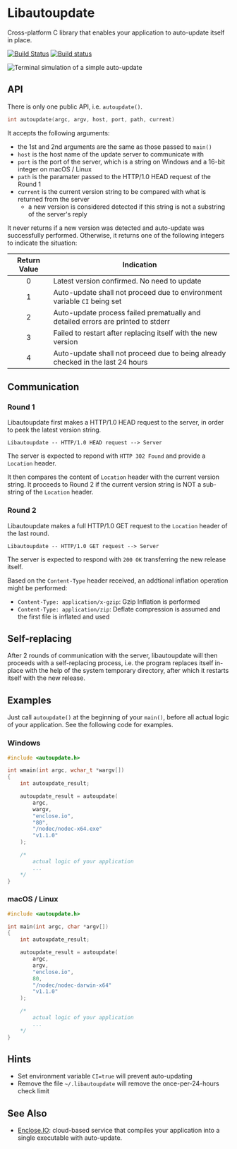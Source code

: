 # Libautoupdate

Cross-platform C library that enables your application to auto-update itself in place.

[![Build Status](https://travis-ci.org/pmq20/libautoupdate.svg?branch=master)](https://travis-ci.org/pmq20/libautoupdate)
[![Build status](https://ci.appveyor.com/api/projects/status/sjdyfwd768lh187f/branch/master?svg=true)](https://ci.appveyor.com/project/pmq20/libautoupdate/branch/master)

![Terminal simulation of a simple auto-update](https://github.com/pmq20/libautoupdate/raw/master/doc/libautoupdate.gif)

## API

There is only one public API, i.e. `autoupdate()`.

```C
int autoupdate(argc, argv, host, port, path, current)
```

It accepts the following arguments:

- the 1st and 2nd arguments are the same as those passed to `main()`
- `host` is the host name of the update server to communicate with
- `port` is the port of the server, which is a string on Windows and a 16-bit integer on macOS / Linux
- `path` is the paramater passed to the HTTP/1.0 HEAD request of the Round 1
- `current` is the current version string to be compared with what is returned from the server
  - a new version is considered detected if this string is not a substring of the server's reply

It never returns if a new version was detected and auto-update was successfully performed.
Otherwise, it returns one of the following integers to indicate the situation:

|  Return Value  | Indication                                                                                  |
|:--------------:|---------------------------------------------------------------------------------------------|
|        0       | Latest version confirmed. No need to update                                                 |
|        1       | Auto-update shall not proceed due to environment variable `CI` being set                    |
|        2       | Auto-update process failed prematually and detailed errors are printed to stderr            |
|        3       | Failed to restart after replacing itself with the new version                               |
|        4       | Auto-update shall not proceed due to being already checked in the last 24 hours             |

## Communication

### Round 1

Libautoupdate first makes a HTTP/1.0 HEAD request to the server, in order to peek the latest version string.

    Libautoupdate -- HTTP/1.0 HEAD request --> Server

The server is expected to repond with `HTTP 302 Found` and provide a `Location` header.

It then compares the content of `Location` header with the current version string.
It proceeds to Round 2 if the current version string is NOT a sub-string of the `Location` header.

### Round 2

Libautoupdate makes a full HTTP/1.0 GET request to the `Location` header of the last round.

    Libautoupdate -- HTTP/1.0 GET request --> Server

The server is expected to respond with `200 OK` transferring the new release itself.

Based on the `Content-Type` header received, an addtional inflation operation might be performed:
- `Content-Type: application/x-gzip`: Gzip Inflation is performed
- `Content-Type: application/zip`: Deflate compression is assumed and the first file is inflated and used

## Self-replacing

After 2 rounds of communication with the server,
libautoupdate will then proceeds with a self-replacing process,
i.e. the program replaces itself in-place with the help of the system temporary directory,
after which it restarts itself with the new release.

## Examples

Just call `autoupdate()` at the beginning of your `main()`,
before all actual logic of your application.
See the following code for examples.

### Windows

```C
#include <autoupdate.h>

int wmain(int argc, wchar_t *wargv[])
{
	int autoupdate_result;

	autoupdate_result = autoupdate(
		argc,
		wargv,
		"enclose.io",
		"80",
		"/nodec/nodec-x64.exe"
		"v1.1.0"
	);

	/* 
		actual logic of your application
		...
	*/
}
```

### macOS / Linux

```C
#include <autoupdate.h>

int main(int argc, char *argv[])
{
	int autoupdate_result;

	autoupdate_result = autoupdate(
		argc,
		argv,
		"enclose.io",
		80,
		"/nodec/nodec-darwin-x64"
		"v1.1.0"
	);

	/* 
		actual logic of your application
		...
	*/
}
```

## Hints

- Set environment variable `CI=true` will prevent auto-updating
- Remove the file `~/.libautoupdate` will remove the once-per-24-hours check limit

## See Also

- [Enclose.IO](https://github.com/pmq20/enclose-io): cloud-based service that compiles your application into a single executable with auto-update.
